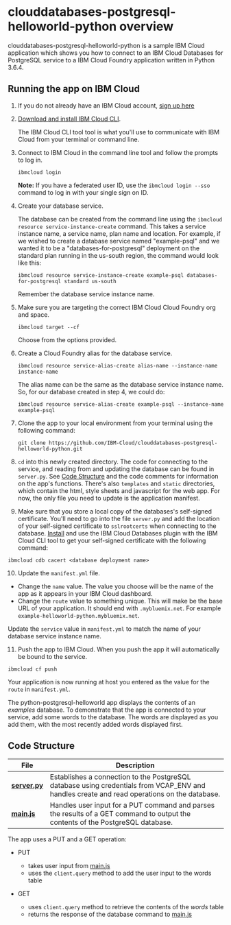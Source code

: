 # clouddatabases-postgresql-helloworld-python overview

clouddatabases-postgresql-helloworld-python is a sample IBM Cloud application which shows you how to connect to an IBM Cloud Databases for PostgreSQL service to a IBM Cloud Foundry application written in Python 3.6.4.

## Running the app on IBM Cloud

1. If you do not already have an IBM Cloud account, [sign up here][IBMCloud_signup_url]

2. [Download and install IBM Cloud CLI](https://console.bluemix.net/docs/cli/reference/bluemix_cli/download_cli.html).

   The IBM Cloud CLI tool tool is what you'll use to communicate with IBM Cloud from your terminal or command line.

3. Connect to IBM Cloud in the command line tool and follow the prompts to log in.

    ```shell
    ibmcloud login
    ```

    **Note:** If you have a federated user ID, use the `ibmcloud login --sso` command to log in with your single sign on ID.

4. Create your database service.

      The database can be created from the command line using the `ibmcloud resource service-instance-create` command. This takes a service instance name, a service name, plan name and location. For example, if we wished to create a database service named "example-psql" and we wanted it to be a "databases-for-postgresql" deployment on the standard plan running in the us-south region, the command would look like this:

      ```shell
      ibmcloud resource service-instance-create example-psql databases-for-postgresql standard us-south
      ```
      Remember the database service instance name.

5. Make sure you are targeting the correct IBM Cloud Cloud Foundry org and space.

   ```shell
   ibmcloud target --cf
   ```
   
   Choose from the options provided.

6. Create a Cloud Foundry alias for the database service.
   
   ```shell
   ibmcloud resource service-alias-create alias-name --instance-name instance-name
   ```

   The alias name can be the same as the database service instance name. So, for our database created in step 4, we could do:

   ```shell
   ibmcloud resource service-alias-create example-psql --instance-name example-psql
   ```

7. Clone the app to your local environment from your terminal using the following command:

   ```shell
   git clone https://github.com/IBM-Cloud/clouddatabases-postgresql-helloworld-python.git
   ```

8. `cd` into this newly created directory. The code for connecting to the service, and reading from and updating the database can be found in `server.py`. See [Code Structure](#code-structure) and the code comments for information on the app's functions. There's also `templates` and `static` directories, which contain the html, style sheets and javascript for the web app. For now, the only file you need to update is the application manifest.

9. Make sure that you store a local copy of the databases's self-signed certificate. You'll need to go into the file `server.py` and add the location of your self-signed certificate to `sslrootcerts` when connecting to the database. [Install](https://console.bluemix.net/docs/databases-cli-plugin/cloud-databases-cli.html#cloud-databases) and use the IBM Cloud Databases plugin with the IBM Cloud CLI tool to get your self-signed certificate with the following command:

```shell
ibmcloud cdb cacert <database deployment name>
```

10. Update the `manifest.yml` file.

   - Change the `name` value. The value you choose will be the name of the app as it appears in your IBM Cloud dashboard.
   - Change the `route` value to something unique. This will make be the base URL of your application. It should end with `.mybluemix.net`. For example `example-helloworld-python.mybluemix.net`.

   Update the `service` value in `manifest.yml` to match the name of your database service instance name.

11. Push the app to IBM Cloud. When you push the app it will automatically be bound to the service.

  ```shell
  ibmcloud cf push
  ```

Your application is now running at host you entered as the value for the `route` in `manifest.yml`.

The python-postgresql-helloworld app displays the contents of an _examples_ database. To demonstrate that the app is connected to your service, add some words to the database. The words are displayed as you add them, with the most recently added words displayed first.

## Code Structure

| File | Description |
| ---- | ----------- |
|[**server.py**](server.py)|Establishes a connection to the PostgreSQL database using credentials from VCAP_ENV and handles create and read operations on the database. |
|[**main.js**](static/javascripts/main.js)|Handles user input for a PUT command and parses the results of a GET command to output the contents of the PostgreSQL database.|

The app uses a PUT and a GET operation:

- PUT
  - takes user input from [main.js](static/javascript/main.js)
  - uses the `client.query` method to add the user input to the words table

- GET
  - uses `client.query` method to retrieve the contents of the _words_ table
  - returns the response of the database command to [main.js](static/javascript/main.js)



[databases_for_postgreSQL_url]: https://console.bluemix.net/catalog/services/databases-for-postgreSQL/
[IBMCloud_signup_url]: https://console.bluemix.net/registration/?cm_mmc=Display-SampleApp-_-IBMCloudSampleApp-DatabasesForPostgreSQL

